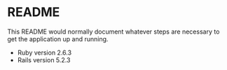 # README

This README would normally document whatever steps are necessary to get the
application up and running.

* Ruby version 2.6.3
* Rails version 5.2.3

